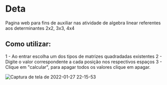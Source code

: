 # Deta
Pagina web para fins de auxiliar nas atividade de algebra linear referentes aos determinantes 2x2, 3x3, 4x4

## Como utilizar:
1 - Ao entrar escolha um dos tipos de matrizes quadradadas existentes
2 - Digite o valor correspondente a cada posição nos respectivos espaços
3 - Clique em "calcular", para apagar todos os valores clique em apagar.

![Captura de tela de 2022-01-27 22-15-53](https://user-images.githubusercontent.com/59967704/151470026-f6609eb7-ce1a-44a8-aafd-0e8a5ddfcbff.png)
